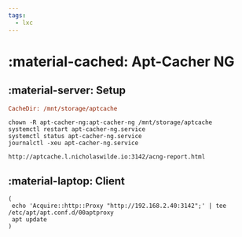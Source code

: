 ```yaml
---
tags:
  - lxc
---
```

# :material-cached: Apt-Cacher NG

## :material-server: Setup

```ini title="/etc/apt-cacher-ng/acng.conf"
CacheDir: /mnt/storage/aptcache
```

```shell
chown -R apt-cacher-ng:apt-cacher-ng /mnt/storage/aptcache
systemctl restart apt-cacher-ng.service
systemctl status apt-cacher-ng.service
journalctl -xeu apt-cacher-ng.service
```

```
http://aptcache.l.nicholaswilde.io:3142/acng-report.html
```

## :material-laptop: Client

```shell title="/etc/apt/apt.conf.d/00aptproxy"
(
 echo 'Acquire::http::Proxy "http://192.168.2.40:3142";' | tee /etc/apt/apt.conf.d/00aptproxy
 apt update
)
```
